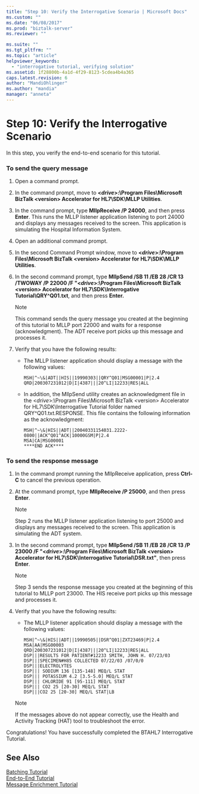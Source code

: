 ```yaml
---
title: "Step 10: Verify the Interrogative Scenario | Microsoft Docs"
ms.custom: ""
ms.date: "06/08/2017"
ms.prod: "biztalk-server"
ms.reviewer: ""

ms.suite: ""
ms.tgt_pltfrm: ""
ms.topic: "article"
helpviewer_keywords: 
  - "interrogative tutorial, verifying solution"
ms.assetid: 1f28800b-4a1d-4f29-8123-5cdea4b4a365
caps.latest.revision: 6
author: "MandiOhlinger"
ms.author: "mandia"
manager: "anneta"
---
```

# Step 10: Verify the Interrogative Scenario
In this step, you verify the end-to-end scenario for this tutorial.  
  
### To send the query message  
  
1.  Open a command prompt.  
  
2.  In the command prompt, move to **\<*drive*\>:\Program Files\Microsoft BizTalk \<version\> Accelerator for HL7\SDK\MLLP Utilities**.  
  
3.  In the command prompt, type **MllpReceive /P 24000**, and then press **Enter**. This runs the MLLP listener application listening to port 24000 and displays any messages received to the screen. This application is simulating the Hospital Information System.  
  
4.  Open an additional command prompt.  
  
5.  In the second Command Prompt window, move to **\<*drive*\>:\Program Files\Microsoft BizTalk \<version\> Accelerator for HL7\SDK\MLLP Utilities**.  
  
6.  In the second command prompt, type **MllpSend /SB 11 /EB 28 /CR 13 /TWOWAY /P 22000 /F "\<*drive*\>:\Program Files\Microsoft BizTalk \<version\> Accelerator for HL7\SDK\Interrogative Tutorial\QRY^Q01.txt**, and then press **Enter.**  
  
    > [!NOTE]
    >  This command sends the query message you created at the beginning of this tutorial to MLLP port 22000 and waits for a response (acknowledgment). The ADT receive port picks up this message and processes it.  
  
7.  Verify that you have the following results:  
  
    -   The MLLP listener application should display a message with the following values:  
  
        ```  
        MSH|^~\&|ADT||HIS||19990303||QRY^Q01|MSG00001|P|2.4  
        QRD|200307231012|D|I|4387|||20^LI|12233|RES|ALL  
        ```  
  
    -   In addition, the MllpSend utility creates an acknowledgment file in the \<*drive*\>:\Program Files\Microsoft BizTalk \<version\> Accelerator for HL7\SDK\Interrogative Tutorial folder named QRY^Q01.txt.RESPONSE. This file contains the following information as the acknowledgment:  
  
        ```  
        MSH|^~\&|HIS||ADT||20040331154031.2222-0800||ACK^Q01^ACK|10000GSM|P|2.4  
        MSA|CA|MSG00001  
        ****END ACK****  
        ```  
  
### To send the response message  
  
1.  In the command prompt running the MllpReceive application, press **Ctrl-C** to cancel the previous operation.  
  
2.  At the command prompt, type **MllpReceive /P 25000**, and then press **Enter**.  
  
    > [!NOTE]
    >  Step 2 runs the MLLP listener application listening to port 25000 and displays any messages received to the screen. This application is simulating the ADT system.  
  
3.  In the second command prompt, type **MllpSend /SB 11 /EB 28 /CR 13 /P 23000 /F "\<*drive*\>:\Program Files\Microsoft BizTalk \<version\> Accelerator for HL7\SDK\Interrogative Tutorial\DSR.txt"**, then press **Enter**.  
  
    > [!NOTE]
    >  Step 3 sends the response message you created at the beginning of this tutorial to MLLP port 23000. The HIS receive port picks up this message and processes it.  
  
4.  Verify that you have the following results:  
  
    -   The MLLP listener application should display a message with the following values:  
  
        ```  
        MSH|^~\&|HIS||ADT||19990505||DSR^Q01|ZXT23469|P|2.4  
        MSA|AA|MSG00003  
        QRD|200307231012|D|I|4387|||20^LI|12233|RES|ALL  
        DSP|||RESULTS FOR PATIENT#12233 SMITH, JOHN H. 07/23/03  
        DSP|||SPECIMEN#H85 COLLECTED 07/22/03 /07/0/0  
        DSP|||ELECTROLYTES  
        DSP||| SODIUM 136 [135-148] MEQ/L STAT  
        DSP||| POTASSIUM 4.2 [3.5-5.0] MEQ/L STAT  
        DSP||| CHLORIDE 91 [95-111] MEQ/L STAT  
        DSP||| CO2 25 [20-30] MEQ/L STAT  
        DSP|||CO2 25 [20-30] MEQ/L STAT|LB  
        ```  
  
    > [!NOTE]
    >  If the messages above do not appear correctly, use the Health and Activity Tracking (HAT) tool to troubleshoot the error.  
  
 Congratulations! You have successfully completed the BTAHL7 Interrogative Tutorial.  
  
## See Also  
 [Batching Tutorial](../../adapters-and-accelerators/accelerator-hl7/batching-tutorial.md)   
 [End-to-End Tutorial](../../adapters-and-accelerators/accelerator-hl7/end-to-end-tutorial1.md)   
 [Message Enrichment Tutorial](../../adapters-and-accelerators/accelerator-hl7/message-enrichment-tutorial.md)